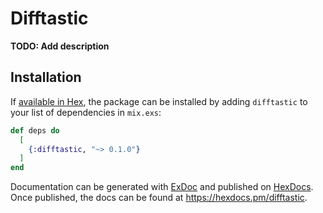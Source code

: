 # Difftastic

**TODO: Add description**

## Installation

If [available in Hex](https://hex.pm/docs/publish), the package can be installed
by adding `difftastic` to your list of dependencies in `mix.exs`:

```elixir
def deps do
  [
    {:difftastic, "~> 0.1.0"}
  ]
end
```

Documentation can be generated with [ExDoc](https://github.com/elixir-lang/ex_doc)
and published on [HexDocs](https://hexdocs.pm). Once published, the docs can
be found at <https://hexdocs.pm/difftastic>.


